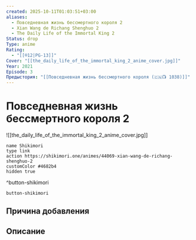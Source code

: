 ```yaml
---
created: 2025-10-11T01:03:51+03:00
aliases:
  - Повседневная жизнь бессмертного короля 2
  - Xian Wang de Richang Shenghuo 2
  - The Daily Life of the Immortal King 2
Status: drop
Type: anime
Rating:
  - "[[®️12|PG-13]]"
Cover: "[[the_daily_life_of_the_immortal_king_2_anime_cover.jpg]]"
Year: 2021
Episode: 3
Предыстория: "[[Повседневная жизнь бессмертного короля (🇨🇳📺 1038)]]"
---
```


# Повседневная жизнь бессмертного короля 2

![[the_daily_life_of_the_immortal_king_2_anime_cover.jpg]]



```button
name Shikimori
type link
action https://shikimori.one/animes/44069-xian-wang-de-richang-shenghuo-2
customColor #4682b4
hidden true
```
^button-shikimori





`button-shikimori`

## Причина добавления




## Описание



